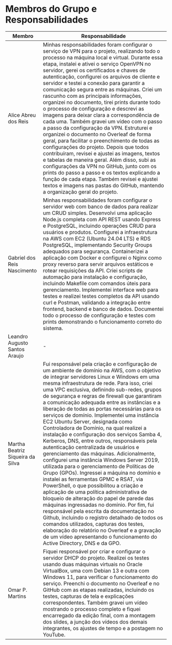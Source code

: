 # Membros do Grupo e Responsabilidades

| Membro | Responsabilidade |
|--------|---------|
| Alice Abreu dos Reis |Minhas responsabilidades foram configurar o serviço de VPN para o projeto, realizando todo o processo na máquina local e virtual. Durante essa etapa, instalei e ativei o serviço OpenVPN no servidor, gerei os certificados e chaves de autenticação, configurei os arquivos de cliente e servidor e testei a conexão para garantir a comunicação segura entre as máquinas. Criei um rascunho com as principais informações, organizei no documento, tirei prints durante todo o processo de configuração e descrevi as imagens para deixar clara a correspondência de cada uma. Também gravei um vídeo com o passo a passo da configuração da VPN. Estruturei e organizei o documento no Overleaf de forma geral, para facilitar o preenchimento de todas as configurações do projeto. Depois que todos contribuíram, revisei e ajustei as imagens, textos e tabelas de maneira geral. Além disso, subi as configurações da VPN no GitHub, junto com os prints do passo a passo e os textos explicando a função de cada etapa. Também revisei e ajustei textos e imagens nas pastas do GitHub, mantendo a organização geral do projeto.    |
| Gabriel dos Reis Nascimento | Minhas responsabilidades foram configurar o servidor web com banco de dados para realizar um CRUD simples. Desenvolvi uma aplicação Node.js completa com API REST usando Express e PostgreSQL, incluindo operações CRUD para usuários e produtos. Configurei a infraestrutura na AWS com EC2 (Ubuntu 24.04 LTS) e RDS PostgreSQL, implementando Security Groups adequados para segurança. Containerizei a aplicação com Docker e configurei o Nginx como proxy reverso para servir arquivos estáticos e rotear requisições da API. Criei scripts de automação para instalação e configuração, incluindo Makefile com comandos úteis para gerenciamento. Implementei interface web para testes e realizei testes completos da API usando curl e Postman, validando a integração entre frontend, backend e banco de dados. Documentei todo o processo de configuração e testes com prints demonstrando o funcionamento correto do sistema. |
| Leandro Augusto Santos Araujo | - |
| Martha Beatriz Siqueira da Silva | Fui responsável pela criação e configuração de um ambiente de domínio na AWS, com o objetivo de integrar servidores Linux e Windows em uma mesma infraestrutura de rede. Para isso, criei uma VPC exclusiva, definindo sub-redes, grupos de segurança e regras de firewall que garantiram a comunicação adequada entre as instâncias e a liberação de todas as portas necessárias para os serviços de domínio. Implementei uma instância EC2 Ubuntu Server, designada como Controladora de Domínio, na qual realizei a instalação e configuração dos serviços Samba 4, Kerberos, DNS, entre outros, responsáveis pela autenticação centralizada de usuários e gerenciamento das máquinas. Adicionalmente, configurei uma instância Windows Server 2019, utilizada para o gerenciamento de Políticas de Grupo (GPOs). Ingressei a máquina no domínio e instalei as ferramentas GPMC e RSAT, via PowerShell, o que possibilitou a criação e aplicação de uma política administrativa de bloqueio de alteração do papel de parede das máquinas ingressadas no domínio. Por fim, fui responsável pela escrita da documentação no Github, incluindo o registro detalhado de todos os comandos utilizados, capturas dos testes, elaboração do relatório no Overleaf e a gravação de um vídeo apresentando o funcionamento do Active Directory, DNS e da GPO.
| Omar P. Martins| Fiquei responsável por criar e configurar o servidor DHCP do projeto. Realizei os testes usando duas máquinas virtuais no Oracle VirtualBox, uma com Debian 13 e outra com Windows 11, para verificar o funcionamento do serviço. Preenchi o documento no Overleaf e no GitHub com as etapas realizadas, incluindo os testes, capturas de tela e explicações correspondentes. Também gravei um vídeo mostrando o processo completo e fiquei encarregado da edição final, com a montagem dos slides, a junção dos vídeos dos demais integrantes, os ajustes de tempo e a postagem no YouTube. |
